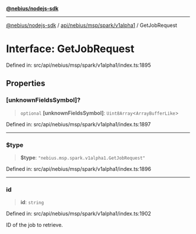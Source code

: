 [**@nebius/nodejs-sdk**](../../../../../../README.md)

***

[@nebius/nodejs-sdk](../../../../../../README.md) / [api/nebius/msp/spark/v1alpha1](../README.md) / GetJobRequest

# Interface: GetJobRequest

Defined in: src/api/nebius/msp/spark/v1alpha1/index.ts:1895

## Properties

### \[unknownFieldsSymbol\]?

> `optional` **\[unknownFieldsSymbol\]**: `Uint8Array`\<`ArrayBufferLike`\>

Defined in: src/api/nebius/msp/spark/v1alpha1/index.ts:1897

***

### $type

> **$type**: `"nebius.msp.spark.v1alpha1.GetJobRequest"`

Defined in: src/api/nebius/msp/spark/v1alpha1/index.ts:1896

***

### id

> **id**: `string`

Defined in: src/api/nebius/msp/spark/v1alpha1/index.ts:1902

ID of the job to retrieve.
